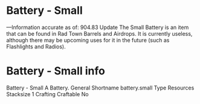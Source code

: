 # Battery - Small

—Information accurate as of: 904.83 Update
The Small Battery is an item that can be found in Rad Town Barrels and Airdrops. It is currently useless, although there may be upcoming uses for it in the future (such as Flashlights and Radios).
# Battery - Small info

Battery - Small
A Battery.
General
Shortname
battery.small
Type
Resources
Stacksize
1
Crafting
Craftable
No
